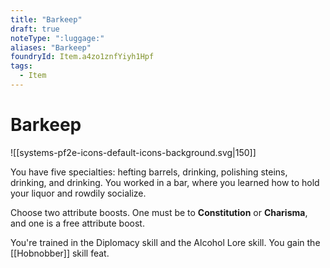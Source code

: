 ```yaml
---
title: "Barkeep"
draft: true
noteType: ":luggage:"
aliases: "Barkeep"
foundryId: Item.a4zo1znfYiyh1Hpf
tags:
  - Item
---
```


# Barkeep
![[systems-pf2e-icons-default-icons-background.svg|150]]

You have five specialties: hefting barrels, drinking, polishing steins, drinking, and drinking. You worked in a bar, where you learned how to hold your liquor and rowdily socialize.

Choose two attribute boosts. One must be to **Constitution** or **Charisma**, and one is a free attribute boost.

You're trained in the Diplomacy skill and the Alcohol Lore skill. You gain the [[Hobnobber]] skill feat.

